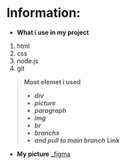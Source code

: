 # Information:
* **What i use in my project**
1. html
2. css
3. node.js
4. git 
> **Most elemet i used**
> - ***div***
> - ***picture*** 
> - ***paragraph*** 
> - ***img*** 
> - ***br*** 
> - ***branchs***
> - ***and pull to main branch***
**Link**

* **My picture** **_**[figma](https://www.figma.com/design/16bdlWFoZXXIpyyZmwy9JU/Logoipsum?node-id=1-2&t=UCL2IHJBKpvJ41gF-0)